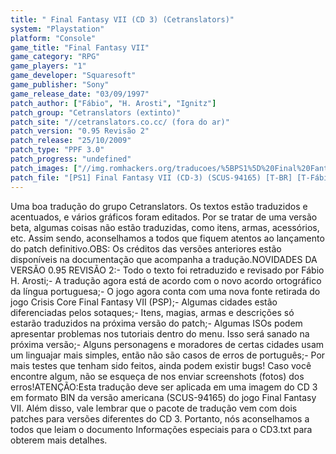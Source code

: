 ```yaml
---
title: " Final Fantasy VII (CD 3) (Cetranslators)"
system: "Playstation"
platform: "Console"
game_title: "Final Fantasy VII"
game_category: "RPG"
game_players: "1"
game_developer: "Squaresoft"
game_publisher: "Sony"
game_release_date: "03/09/1997"
patch_author: ["Fábio", "H. Arosti", "Ignitz"]
patch_group: "Cetranslators (extinto)"
patch_site: "//cetranslators.co.cc/ (fora do ar)"
patch_version: "0.95 Revisão 2"
patch_release: "25/10/2009"
patch_type: "PPF 3.0"
patch_progress: "undefined"
patch_images: ["//img.romhackers.org/traducoes/%5BPS1%5D%20Final%20Fantasy%20VII%20-%20Cetranslators%20-%201.jpg","//img.romhackers.org/traducoes/%5BPS1%5D%20Final%20Fantasy%20VII%20-%20Cetranslators%20-%206.jpg","//img.romhackers.org/traducoes/%5BPS1%5D%20Final%20Fantasy%20VII%20-%20Cetranslators%20-%207.jpg"]
patch_file: "[PS1] Final Fantasy VII (CD-3) (SCUS-94165) [T-BR] [T-Fábio H. Arosti, Ignitz e grande elenco G-Cetranslators] [V-0.95 Revisão 2 A-2009].7z"
---
```

Uma boa tradução do grupo Cetranslators. Os textos estão traduzidos e acentuados, e vários gráficos foram editados. Por se tratar de uma versão beta, algumas coisas não estão traduzidas, como itens, armas, acessórios, etc. Assim sendo, aconselhamos a todos que fiquem atentos ao lançamento do patch definitivo.OBS: Os créditos das versões anteriores estão disponíveis na documentação que acompanha a tradução.NOVIDADES DA VERSÃO 0.95 REVISÃO 2:- Todo o texto foi retraduzido e revisado por Fábio H. Arosti;- A tradução agora está de acordo com o novo acordo ortográfico da língua portuguesa;- O jogo agora conta com uma nova fonte retirada do jogo Crisis Core Final Fantasy VII (PSP);- Algumas cidades estão diferenciadas pelos sotaques;- Itens, magias, armas e descrições só estarão traduzidos na próxima versão do patch;- Algumas ISOs podem apresentar problemas nos tutoriais dentro do menu. Isso será sanado na próxima versão;- Alguns personagens e moradores de certas cidades usam um linguajar mais simples, então não são casos de erros de português;- Por mais testes que tenham sido feitos, ainda podem existir bugs! Caso você encontre algum, não se esqueça de nos enviar screenshots (fotos) dos erros!ATENÇÃO:Esta tradução deve ser aplicada em uma imagem do CD 3 em formato BIN da versão americana (SCUS-94165) do jogo Final Fantasy VII. Além disso, vale lembrar que o pacote de tradução vem com dois patches para versões diferentes do CD 3. Portanto, nós aconselhamos a todos que leiam o documento Informações especiais para o CD3.txt para obterem mais detalhes.
